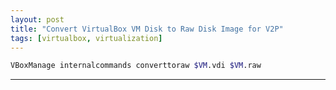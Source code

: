 ```yaml
---
layout: post
title: "Convert VirtualBox VM Disk to Raw Disk Image for V2P"
tags: [virtualbox, virtualization]
---
```


```bash
VBoxManage internalcommands converttoraw $VM.vdi $VM.raw
```

---
